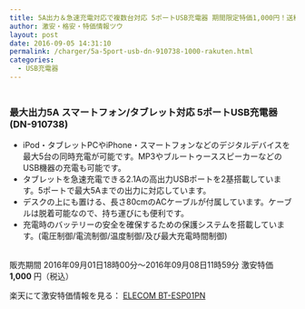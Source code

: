 ```yaml
---
title: 5A出力＆急速充電対応で複数台対応 5ポートUSB充電器 期間限定特価1,000円！送料無料！
author: 激安・格安・特価情報ツウ
layout: post
date: 2016-09-05 14:31:10
permalink: /charger/5a-5port-usb-dn-910738-1000-rakuten.html
categories:
  - USB充電器
---
```


<div class="img-bg2 img_L">
<a href="//hb.afl.rakuten.co.jp/hgc/032ab3e9.5b793415.039e5bec.4fa1c071/?pc=http%3A%2F%2Fitem.rakuten.co.jp%2Fdonya%2F10738&m=http%3A%2F%2Fm.rakuten.co.jp%2Fdonya%2Fi%2F10931792%2F&scid=af_item_img&link_type=pict&ut=eyJwYWdlIjoiaXRlbSIsInR5cGUiOiJwaWN0Iiwic2l6ZSI6IjI0MHgyNDAiLCJuYW0iOjEsIm5hbXAiOiJkb3duIiwiY29tIjoxLCJjb21wIjoiZG93biIsInByaWNlIjowLCJib3IiOjEsImNvbCI6MCwidGFyIjoxfQ%3D%3D" target="_blank" style="word-wrap:break-word;"  ><img src="//hbb.afl.rakuten.co.jp/hgb/032ab3e9.5b793415.039e5bec.4fa1c071/?me_id=1206823&item_id=10931792&m=https%3A%2F%2Fthumbnail.image.rakuten.co.jp%2F%400_mall%2Fdonya%2Fcabinet%2Fitem26%2F2016-0606-7203-0.jpg%3F_ex%3D80x80&pc=https%3A%2F%2Fthumbnail.image.rakuten.co.jp%2F%400_mall%2Fdonya%2Fcabinet%2Fitem26%2F2016-0606-7203-0.jpg%3F_ex%3D240x240&s=240x240&t=pict" border="0" style="margin:2px" alt="" title=""></a>
</div>

### 最大出力5A スマートフォン/タブレット対応 5ポートUSB充電器 (DN-910738)
<!--more-->

* iPod・タブレットPCやiPhone・スマートフォンなどのデジタルデバイスを最大5台の同時充電が可能です。MP3やブルートゥーススピーカーなどのUSB機器の充電も可能です。
* タブレットを急速充電できる2.1Aの高出力USBポートを2基搭載しています。5ポートで最大5Aまでの出力に対応しています。
* デスクの上にも置ける、長さ80cmのACケーブルが付属しています。ケーブルは脱着可能なので、持ち運びにも便利です。
* 充電時のバッテリーの安全を確保するための保護システムを搭載しています。(電圧制御/電流制御/温度制御/及び最大充電時間制御)

<br clear="all" />販売期間	2016年09月01日18時00分～2016年09月08日11時59分
激安特価 <span class="tokka-price"><strong>1,000</strong></span> 円（税込）

楽天にて激安特価情報を見る： <span class="fs150p"><a href="//hb.afl.rakuten.co.jp/hgc/032ab3e9.5b793415.039e5bec.4fa1c071/?pc=http%3A%2F%2Fitem.rakuten.co.jp%2Fdonya%2F10738&m=http%3A%2F%2Fm.rakuten.co.jp%2Fdonya%2Fi%2F10931792%2F&scid=af_item_img&link_type=pict&ut=eyJwYWdlIjoiaXRlbSIsInR5cGUiOiJwaWN0Iiwic2l6ZSI6IjI0MHgyNDAiLCJuYW0iOjEsIm5hbXAiOiJkb3duIiwiY29tIjoxLCJjb21wIjoiZG93biIsInByaWNlIjowLCJib3IiOjEsImNvbCI6MCwidGFyIjoxfQ%3D%3D" target="_blank">ELECOM BT-ESP01PN</a></span>
